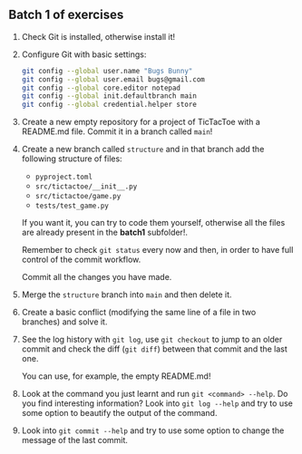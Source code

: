 ## Batch 1 of exercises

1. Check Git is installed, otherwise install it!

2. Configure Git with basic settings:

   ```bash
   git config --global user.name "Bugs Bunny"
   git config --global user.email bugs@gmail.com
   git config --global core.editor notepad
   git config --global init.defaultbranch main
   git config --global credential.helper store
   ```

3. Create a new empty repository for a project of TicTacToe with a README.md
   file. Commit it in a branch called `main`!

4. Create a new branch called `structure` and in that branch add the following
   structure of files:

   - `pyproject.toml`
   - `src/tictactoe/__init__.py`
   - `src/tictactoe/game.py`
   - `tests/test_game.py`

   If you want it, you can try to code them yourself, otherwise all the files
   are already present in the **batch1** subfolder!.

   Remember to check `git status` every now and then, in order to have full
   control of the commit workflow.

   Commit all the changes you have made.

5. Merge the `structure` branch into `main` and then delete it.

6. Create a basic conflict (modifying the same line of a file in two branches)
   and solve it.

7. See the log history with `git log`, use `git checkout` to jump to an older
   commit and check the diff (`git diff`) between that commit and the last one.

   You can use, for example, the empty README.md!

8. Look at the command you just learnt and run `git <command> --help`. Do you
   find interesting information? Look into `git log --help` and try to use some
   option to beautify the output of the command.

9. Look into `git commit --help` and try to use some option to change the
   message of the last commit.
